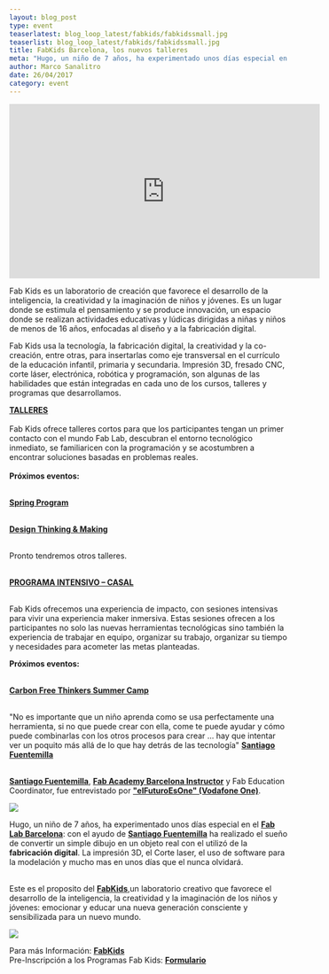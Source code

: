 ```yaml
---
layout: blog_post
type: event
teaserlatest: blog_loop_latest/fabkids/fabkidssmall.jpg
teaserlist: blog_loop_latest/fabkids/fabkidssmall.jpg
title: FabKids Barcelona, los nuevos talleres
meta: "Hugo, un niño de 7 años, ha experimentado unos días especial en el Fab Lab Barcelona: con el ayudo de Santiago Fuentemilla, Fab Academy Barcelona Instructor y Fab Education Coordinator, ha realizado el sueño de convertir un simple dibujo en un objeto real con el utilizó de la fabricación digital. "
author: Marco Sanalitro
date: 26/04/2017 
category: event
---
```


<iframe width="560" height="315" src="https://www.youtube.com/embed/wHsNa2owS6A" frameborder="0" allowfullscreen></iframe>
<br>

Fab Kids es un laboratorio de creación que favorece el desarrollo de la inteligencia, la creatividad y la imaginación de niños y jóvenes. Es un lugar donde se estimula el pensamiento y se produce innovación, un espacio donde se realizan actividades educativas y lúdicas dirigidas a niñas y niños de menos de 16 años, enfocadas al diseño y a la fabricación digital.<br>

Fab Kids usa la tecnología, la fabricación digital, la creatividad y la co-creación, entre otras, para insertarlas como eje transversal en el currículo de la educación infantil, primaria y secundaria. Impresión 3D, fresado CNC, corte láser, electrónica, robótica y programación, son algunas de las habilidades que están integradas en cada uno de los cursos, talleres y programas que desarrollamos.<br>

<strong><a href="http://kids.fablabbcn.org/talleres/">TALLERES</a></strong><br>
<br>
Fab Kids ofrece talleres cortos para que los participantes tengan un primer contacto con el mundo Fab Lab, descubran el entorno tecnológico inmediato, se familiaricen con la programación y se acostumbren a encontrar soluciones basadas en problemas reales.<br>
<br>
<strong>Próximos eventos:</strong><br><br>

<strong><a href="http://apply.fablabbcn.org/view.php?id=12407">Spring Program</a></strong><br><br>

<strong><a href="http://apply.fablabbcn.org/view.php?id=11904">Design Thinking & Making</a></strong><br><br>

Pronto tendremos otros talleres.<br><br>

<strong><a href="http://kids.fablabbcn.org/programa-intensivo-casal/">PROGRAMA INTENSIVO – CASAL</a></strong><br><br>

Fab Kids ofrecemos una experiencia de impacto, con sesiones intensivas para vivir una experiencia maker inmersiva. Estas sesiones ofrecen a los participantes no solo las nuevas herramientas tecnológicas sino también la experiencia de trabajar en equipo,  organizar su trabajo, organizar su tiempo y necesidades para acometer las metas planteadas.

<strong>Próximos eventos:</strong><br><br>

<strong><a href="http://lifeline-learning.com/join-us-for-summer-camp/">Carbon Free Thinkers Summer Camp</a></strong><br><br>


"No es importante que un niño aprenda como se usa perfectamente una herramienta, si no que puede crear con ella, come te puede ayudar y cómo puede combinarlas con los otros procesos para crear ... hay que intentar ver un poquito más allá de lo que hay detrás de las tecnología" <strong><a href="https://fablabbcn.org/about_us.html">Santiago Fuentemilla</a></strong><br><br>

<strong><a href="https://fablabbcn.org/about_us.html">Santiago Fuentemilla</a></strong>, <strong><a href="https://fablabbcn.org/about_us.html">Fab Academy Barcelona Instructor</a></strong> y Fab Education Coordinator, fue entrevistado por <strong><a href="https://www.youtube.com/channel/UC_PZITA0uBZRC5E1fCrBVXQ">"elFuturoEsOne" (Vodafone One)</a></strong>.<br>

<img src= "http://www.fablabbcn.org/img/blog/blog_loop_latest/fabkids/fabkids1.jpg" align="middle"> 
<br>

Hugo, un niño de 7 años, ha experimentado unos días especial en el <strong><a href="http://fablabbcn.org/">Fab Lab Barcelona</a></strong>: con el ayudo de <strong><a href="https://fablabbcn.org/about_us.html">Santiago Fuentemilla</a></strong> ha realizado el sueño de convertir un simple dibujo en un objeto real con el utilizó de la <strong>fabricación digital</strong>.
La impresión 3D, el Corte laser, el uso de software para la modelación y mucho mas en unos días que el nunca olvidará.<br><br>

Este es el proposito del <strong><a href="https://www.facebook.com/fabkidsbcn/?fref=ts">FabKids</a></strong>,un laboratorio creativo que favorece el desarrollo de la inteligencia, la creatividad y la imaginación de los niños y jóvenes: emocionar y educar una nueva generación consciente y sensibilizada para un nuevo mundo.<br>

<img src= "http://www.fablabbcn.org/img/blog/blog_loop_latest/fabkids/fabkids2.jpg" align="middle"> 
<br>

Para más Información: <strong><a href="http://kids.fablabbcn.org/">FabKids</a></strong><br>
Pre-Inscripción a los Programas Fab Kids: <strong><a href="https://docs.google.com/forms/d/e/1FAIpQLSfkKPqHDtUESpk3iPvJwu8TmU3Iaj35yf5iiKWYW5uzIBPrJQ/viewform">Formulario</a></strong><br>




